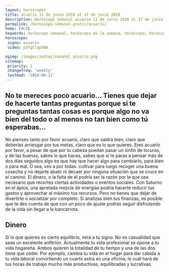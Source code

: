 ```yaml
---
layout: horoscopos
title: acuario 11 de junio 2018 al 17 de junio 2018 
description: Horóscopo semanal acuario 11 de junio 2018 al 17 de junio 2018. No te mereces poco acuario… Tienes que dejar de hacerte tantas preguntas porque si te preguntas tantas cosas es porque algo no va bien del todo o al menos no tan bien como tú esperabas…
permalink: /horoscopo-semanal-gratis/acuario/
home: FALSE
keywords: horóscopo semanal, horóscopo de la semana, horóscopo, horóscopo gratis,horóscopos, horóscopo esperanza gracia, horoscopos acuario la semana, horóscopos gratis, Tarot, Astrologia, Zodíaco, acuario, horoscopo gratis, semanal
horoscopo:
 signo: acuario
 video: p3fgClqpVNA

ogimg: /images/zodiac/semanal_acuario.png
sitemap:
 priority: 1
 changefreq: 'weekly'
 lastmod: '2018-06-11'
---
```




## No te mereces poco acuario… Tienes que dejar de hacerte tantas preguntas porque si te preguntas tantas cosas es porque algo no va bien del todo o al menos no tan bien como tú esperabas…

No pienses tanto por favor acuario, claro que saldrá bien, claro que deberías arriesgar por tus metas, claro que es lo que quieres. Eres acuario por favor, a pesar de que por tu cabeza puedan pasar un sinfín de locuras, y de las buenas, sabes lo que haces, sabes que si te paras a pensar más de dos días seguidos algo es que hay que hacer algo para cambiarlo, para bien o para mal. O sea, ves a por todas. 
 cultivar para luego recoger una buena cosecha y no dejarte abatir ni decaer por ninguna situación que se cruce en el camino.
El dinero, o la falta de él podría ser la razón por la que sea necesario que recortes ciertas actividades o eventos sociales. Con Saturno en el ápice, una apretada mezcla de energías podría hacerte reducir tus gastos y aprovechar al máximo tus recursos. Pero no tienes que dejar de divertirte o socializar por completo. Si analizas bien tus finanzas, es posible que te des cuenta de que con un poco de ajuste podrás seguir disfrutando de la vida sin llegar a la bancarrota.

## Dinero

Si lo que quieres es cierto equilibrio, mira a tu signo. No es casualidad que seas un excelente anfitrión. Actualmente tu vida profesional se opone a tu vida hogareña. Ambos quieren la totalidad de tu tiempo y una de las dos tiene que ceder. Por ejemplo, cambia tu vida en el hogar para dar cabida a tu vida laboral convirtiendo un cuarto extra en una oficina; lo cuál hará de tus horas de trabajo mucho más productivas, equilibradas y lucrativas.